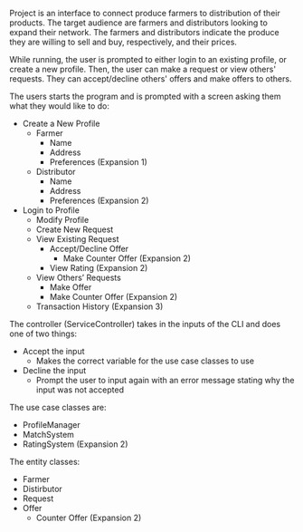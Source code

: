 Project is an interface to connect produce farmers to distribution of their products. The target audience are farmers and distributors looking to expand their network. The farmers and distributors indicate the produce they are willing to sell and buy, respectively, and their prices.

While running, the user is prompted to either login to an existing profile, or create a new profile. Then, the user can make a request or view others' requests. They can accept/decline others' offers and make offers to others.

The users starts the program and is prompted with a screen asking them what they would like to do:
- Create a New Profile 
    * Farmer
        + Name
        + Address
        + Preferences (Expansion 1)
    * Distributor
        + Name
        + Address
        + Preferences (Expansion 2)
- Login to Profile
    * Modify Profile
    * Create New Request
    * View Existing Request
        + Accept/Decline Offer
            + Make Counter Offer (Expansion 2)
        + View Rating (Expansion 2)
    * View Others’ Requests
        + Make Offer
        + Make Counter Offer (Expansion 2)
    * Transaction History (Expansion 3)

The controller (ServiceController) takes in the inputs of the CLI and does one of two things:
- Accept the input
    * Makes the correct variable for the use case classes to use
- Decline the input
    * Prompt the user to input again with an error message stating why the input was not accepted

The use case classes are:
- ProfileManager
- MatchSystem
- RatingSystem (Expansion 2)

The entity classes:
- Farmer
- Distirbutor
- Request
- Offer
    * Counter Offer (Expansion 2)

